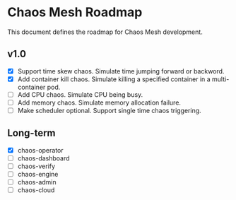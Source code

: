 # Chaos Mesh Roadmap

This document defines the roadmap for Chaos Mesh development.

## v1.0
- [x] Support time skew chaos. Simulate time jumping forward or backword.
- [x] Add container kill chaos. Simulate killing a specified container in a multi-container pod.
- [ ] Add CPU chaos. Simulate CPU being busy.
- [ ] Add memory chaos. Simulate memory allocation failure.
- [ ] Make scheduler optional. Support single time chaos triggering.

## Long-term

- [x] chaos-operator
- [ ] chaos-dashboard
- [ ] chaos-verify
- [ ] chaos-engine
- [ ] chaos-admin
- [ ] chaos-cloud
